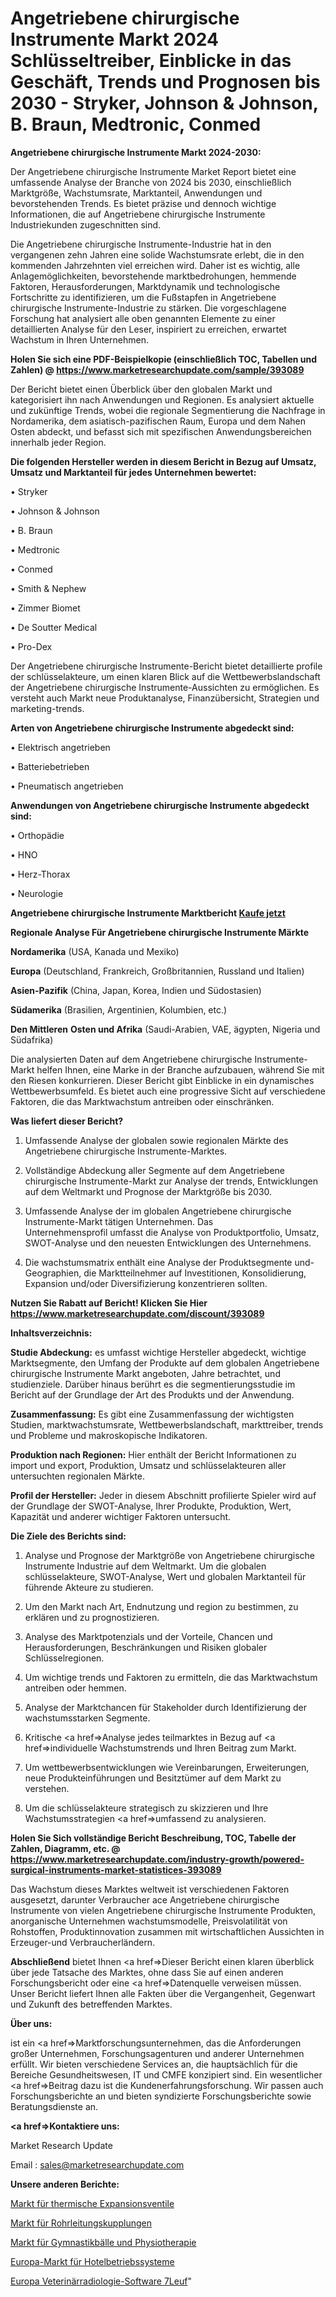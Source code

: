 # Angetriebene chirurgische Instrumente Markt 2024 Schlüsseltreiber, Einblicke in das Geschäft, Trends und Prognosen bis 2030 - Stryker, Johnson & Johnson, B. Braun, Medtronic, Conmed

<strong>Angetriebene chirurgische Instrumente Markt 2024-2030:</strong>

Der Angetriebene chirurgische Instrumente Market Report bietet eine umfassende Analyse der Branche von 2024 bis 2030, einschließlich Marktgröße, Wachstumsrate, Marktanteil, Anwendungen und bevorstehenden Trends. Es bietet präzise und dennoch wichtige Informationen, die auf Angetriebene chirurgische Instrumente Industriekunden zugeschnitten sind.

Die Angetriebene chirurgische Instrumente-Industrie hat in den vergangenen zehn Jahren eine solide Wachstumsrate erlebt, die in den kommenden Jahrzehnten viel erreichen wird. Daher ist es wichtig, alle Anlagemöglichkeiten, bevorstehende marktbedrohungen, hemmende Faktoren, Herausforderungen, Marktdynamik und technologische Fortschritte zu identifizieren, um die Fußstapfen in Angetriebene chirurgische Instrumente-Industrie zu stärken. Die vorgeschlagene Forschung hat analysiert alle oben genannten Elemente zu einer detaillierten Analyse für den Leser, inspiriert zu erreichen, erwartet Wachstum in Ihren Unternehmen.

<strong>Holen Sie sich eine PDF-Beispielkopie (einschließlich TOC, Tabellen und Zahlen) @
</strong><strong><a href=https://www.marketresearchupdate.com/sample/393089><strong>https://www.marketresearchupdate.com/sample/393089</u></font></a></strong></strong>

Der Bericht bietet einen Überblick über den globalen Markt und kategorisiert ihn nach Anwendungen und Regionen. Es analysiert aktuelle und zukünftige Trends, wobei die regionale Segmentierung die Nachfrage in Nordamerika, dem asiatisch-pazifischen Raum, Europa und dem Nahen Osten abdeckt, und befasst sich mit spezifischen Anwendungsbereichen innerhalb jeder Region.

<strong>Die folgenden Hersteller werden in diesem Bericht in Bezug auf Umsatz, Umsatz und Marktanteil für jedes Unternehmen bewertet:</strong>

• Stryker

• Johnson & Johnson

• B. Braun

• Medtronic

• Conmed

• Smith & Nephew

• Zimmer Biomet

• De Soutter Medical

• Pro-Dex

Der Angetriebene chirurgische Instrumente-Bericht bietet detaillierte profile der schlüsselakteure, um einen klaren Blick auf die Wettbewerbslandschaft der Angetriebene chirurgische Instrumente-Aussichten zu ermöglichen. Es versteht auch Markt neue Produktanalyse, Finanzübersicht, Strategien und marketing-trends.

<strong>Arten von Angetriebene chirurgische Instrumente abgedeckt sind:</strong>

• Elektrisch angetrieben

• Batteriebetrieben

• Pneumatisch angetrieben

<strong>Anwendungen von Angetriebene chirurgische Instrumente abgedeckt sind:</strong>

• Orthopädie

• HNO

• Herz-Thorax

• Neurologie

<strong>Angetriebene chirurgische Instrumente Marktbericht <a href=https://www.marketresearchupdate.com/buynow/393089>Kaufe jetzt</a></strong>

<strong>Regionale Analyse Für Angetriebene chirurgische Instrumente Märkte</strong>

<strong>Nordamerika</strong> (USA, Kanada und Mexiko)

<strong>Europa</strong> (Deutschland, Frankreich, Großbritannien, Russland und Italien)

<strong>Asien-Pazifik</strong> (China, Japan, Korea, Indien und Südostasien)

<strong>Südamerika</strong> (Brasilien, Argentinien, Kolumbien, etc.)

<strong>Den Mittleren</strong> <strong>Osten und Afrika</strong> (Saudi-Arabien, VAE, ägypten, Nigeria und Südafrika)

Die analysierten Daten auf dem Angetriebene chirurgische Instrumente-Markt helfen Ihnen, eine Marke in der Branche aufzubauen, während Sie mit den Riesen konkurrieren. Dieser Bericht gibt Einblicke in ein dynamisches Wettbewerbsumfeld. Es bietet auch eine progressive Sicht auf verschiedene Faktoren, die das Marktwachstum antreiben oder einschränken.

<strong>Was liefert dieser Bericht?</strong>

1. Umfassende Analyse der globalen sowie regionalen Märkte des Angetriebene chirurgische Instrumente-Marktes.

2. Vollständige Abdeckung aller Segmente auf dem Angetriebene chirurgische Instrumente-Markt zur Analyse der trends, Entwicklungen auf dem Weltmarkt und Prognose der Marktgröße bis 2030.

3. Umfassende Analyse der im globalen Angetriebene chirurgische Instrumente-Markt tätigen Unternehmen. Das Unternehmensprofil umfasst die Analyse von Produktportfolio, Umsatz, SWOT-Analyse und den neuesten Entwicklungen des Unternehmens.

4. Die wachstumsmatrix enthält eine Analyse der Produktsegmente und-Geographien, die Marktteilnehmer auf Investitionen, Konsolidierung, Expansion und/oder Diversifizierung konzentrieren sollten.

<strong>Nutzen Sie Rabatt auf Bericht! Klicken Sie Hier
</strong><strong><a href=https://www.marketresearchupdate.com/discount/393089>https://www.marketresearchupdate.com/discount/393089</b></u></font></strong></a>

<strong>Inhaltsverzeichnis:</strong>

<strong>Studie Abdeckung:</strong> es umfasst wichtige Hersteller abgedeckt, wichtige Marktsegmente, den Umfang der Produkte auf dem globalen Angetriebene chirurgische Instrumente Markt angeboten, Jahre betrachtet, und studienziele. Darüber hinaus berührt es die segmentierungsstudie im Bericht auf der Grundlage der Art des Produkts und der Anwendung.

<strong>Zusammenfassung:</strong> Es gibt eine Zusammenfassung der wichtigsten Studien, marktwachstumsrate, Wettbewerbslandschaft, markttreiber, trends und Probleme und makroskopische Indikatoren.

<strong>Produktion nach Regionen:</strong> Hier enthält der Bericht Informationen zu import und export, Produktion, Umsatz und schlüsselakteuren aller untersuchten regionalen Märkte.

<strong>Profil der Hersteller:</strong> Jeder in diesem Abschnitt profilierte Spieler wird auf der Grundlage der SWOT-Analyse, Ihrer Produkte, Produktion, Wert, Kapazität und anderer wichtiger Faktoren untersucht.

<strong>Die Ziele des Berichts sind:</strong>

1) Analyse und Prognose der Marktgröße von Angetriebene chirurgische Instrumente Industrie auf dem Weltmarkt.
Um die globalen schlüsselakteure, SWOT-Analyse, Wert und globalen Marktanteil für führende Akteure zu studieren.

2) Um den Markt nach Art, Endnutzung und region zu bestimmen, zu erklären und zu prognostizieren.

3) Analyse des Marktpotenzials und der Vorteile, Chancen und Herausforderungen, Beschränkungen und Risiken globaler Schlüsselregionen.

4) Um wichtige trends und Faktoren zu ermitteln, die das Marktwachstum antreiben oder hemmen.

5) Analyse der Marktchancen für Stakeholder durch Identifizierung der wachstumsstarken Segmente.

6) Kritische <a href=>Analyse</a> jedes teilmarktes in Bezug auf <a href=>individuelle</a> Wachstumstrends und Ihren Beitrag zum Markt.

7) Um wettbewerbsentwicklungen wie Vereinbarungen, Erweiterungen, neue Produkteinführungen und Besitztümer auf dem Markt zu verstehen.

8) Um die schlüsselakteure strategisch zu skizzieren und Ihre Wachstumsstrategien <a href=>umfassend</a> zu analysieren.

<strong>Holen Sie Sich vollständige Bericht Beschreibung, TOC, Tabelle der Zahlen, Diagramm, etc. @ </strong><strong><a href=https://www.marketresearchupdate.com/industry-growth/powered-surgical-instruments-market-statistices-393089>https://www.marketresearchupdate.com/industry-growth/powered-surgical-instruments-market-statistices-393089</a></font></strong>

Das Wachstum dieses Marktes weltweit ist verschiedenen Faktoren ausgesetzt, darunter Verbraucher ace Angetriebene chirurgische Instrumente von vielen Angetriebene chirurgische Instrumente Produkten, anorganische Unternehmen wachstumsmodelle, Preisvolatilität von Rohstoffen, Produktinnovation zusammen mit wirtschaftlichen Aussichten in Erzeuger-und Verbraucherländern.

<strong>Abschließend</strong> bietet Ihnen <a href=>Dieser</a> Bericht einen klaren überblick über jede Tatsache des Marktes, ohne dass Sie auf einen anderen Forschungsbericht oder eine <a href=>Datenquelle</a> verweisen müssen. Unser Bericht liefert Ihnen alle Fakten über die Vergangenheit, Gegenwart und Zukunft des betreffenden Marktes.

<strong>Über uns:</strong>

 ist ein <a href=>Marktfors</a>chungsunternehmen, das die Anforderungen großer Unternehmen, Forschungsagenturen und anderer Unternehmen erfüllt. Wir bieten verschiedene Services an, die hauptsächlich für die Bereiche Gesundheitswesen, IT und CMFE konzipiert sind. Ein wesentlicher <a href=>Beitrag</a> dazu ist die Kundenerfahrungsforschung. Wir passen auch Forschungsberichte an und bieten syndizierte Forschungsberichte sowie Beratungsdienste an.

<strong><a href=>Kontaktiere uns:</a></strong>

Market Research Update

Email : sales@marketresearchupdate.com

<strong>Unsere anderen Berichte:</strong>

<a href=https://www.linkedin.com/pulse/thermal-expansion-valves-market-expected-witness>Markt für thermische Expansionsventile</a>

<a href=https://www.linkedin.com/pulse/pipeline-couplings-market-size-share-outlook>Markt für Rohrleitungskupplungen</a>

<a href=https://www.linkedin.com/pulse/exercise-balls-physiotherapy-market-analysis>Markt für Gymnastikbälle und Physiotherapie</a>

<a href=https://www.linkedin.com/pulse/europe-hotel-operating-system-market-2023-latest>Europa-Markt für Hotelbetriebssysteme</a>

<a href=https://www.linkedin.com/pulse/europe-veterinary-radiology-software-7leuf/>Europa Veterinärradiologie-Software 7Leuf</a>"
